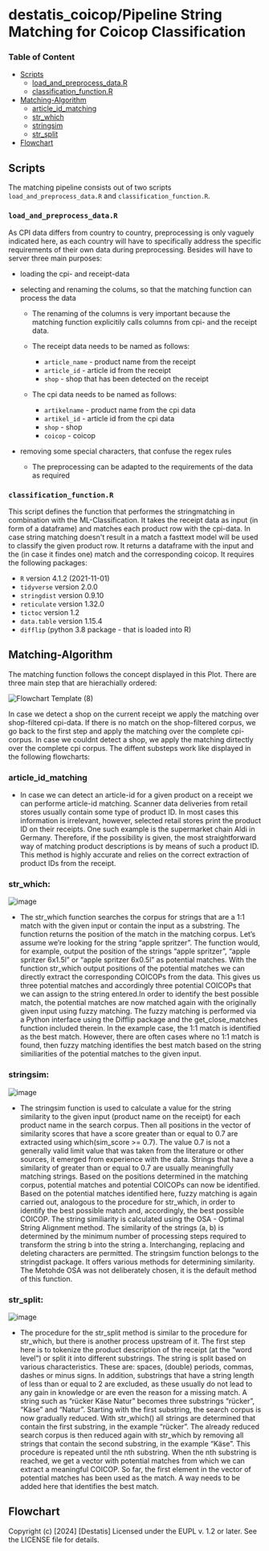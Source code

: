 # destatis_coicop/Pipeline String Matching for Coicop Classification 

### Table of Content

- [Scripts](#scripts)
  - [load_and_preprocess_data.R](#load_and_preprocess_data.R)
  - [classification_function.R](#classification_function.R)
- [Matching-Algorithm](#Matching-Algorithm)
  - [article_id_matching](#article_id_matching)
  - [str_which](#str_which)
  - [stringsim](#stringsim)
  - [str_split](#str_split)
- [Flowchart](#Flowchart)



## Scripts

The matching pipeline consists out of two scripts `load_and_preprocess_data.R` and `classification_function.R`.

### `load_and_preprocess_data.R`

  As CPI data differs from country to country, preprocessing is only vaguely indicated here, as each country will have to specifically address the specific requirements of their own data during preprocessing. Besides will have to server three main purposes:
- loading the cpi- and receipt-data
- selecting and renaming the colums, so that the matching function can process the data
  -  The renaming of the columns is very important because the matching function explicitily calls columns from cpi- and the receipt data.
    -  The receipt data needs to be named as follows:
      
        - `article_name` - product name from the receipt
        - `article_id` - article id from the receipt
        - `shop` - shop that has been detected on the receipt
     
    - The cpi data needs to be named as follows:
      
        - `artikelname` - product name from the cpi data
        - `artikel_id` - article id from the cpi data
        - `shop` - shop 
        - `coicop` - coicop 
  
- removing some special characters, that confuse the regex rules
    -  The preprocessing can be adapted to the requirements of the data as required
 

### `classification_function.R`

This script defines the function that performes the stringmatching in combination with the ML-Classification. It takes the receipt data as input (in form of a dataframe) and matches each product row with the cpi-data. In case string matching doesn't result in a match a fasttext model will be used to classify the given product row. It returns a dataframe with the input and the (in case it findes one) match and the corresponding coicop. It requires the following packages:

 - `R` version 4.1.2 (2021-11-01)
 - `tidyverse` version 2.0.0
 - `stringdist` version 0.9.10
 - `reticulate` version 1.32.0
 - `tictoc` version 1.2
 - `data.table` version 1.15.4 
 - `difflip` (python 3.8 package - that is loaded into R)


## Matching-Algorithm


The matching function follows the concept displayed in this Plot. There are three main step that are hierachially ordered:

![Flowchart Template (8)](https://github.com/user-attachments/assets/19e1be52-f416-4fd0-bb9b-88951ef215b9)


In case we detect a shop on the current receipt we apply the matching over shop-filtered cpi-data. If there is no match on the shop-filtered corpus, we go back to the first step and apply the matching over the complete cpi-corpus. In case we couldnt detect a shop, we apply the matching dirtectly over the complete cpi corpus. The diffent substeps work like displayed in the following flowcharts:

### article_id_matching

- In case we can detect an article-id for a given product on a receipt we can performe article-id matching. Scanner data deliveries from retail stores usually contain some type of product ID. In most cases this information is irrelevant, however, selected retail stores print the product ID on their receipts. One such example is the supermarket chain Aldi in Germany. Therefore, if the possibility is given, the most straightforward way of matching product descriptions is by means of such a product ID. This method is highly accurate and relies on the correct extraction of product IDs from the receipt.

### str_which:

![image](https://github.com/user-attachments/assets/5a6e389b-2eb1-46ca-a3aa-d1bb6e984e2a)


 - The str_which function searches the corpus for strings that are a 1:1 match with the given input or contain the input as a substring. The function returns the position of the match in the matching corpus. Let’s assume we’re looking for the string “apple spritzer”. The function would, for example, output the position of the strings “apple spritzer”, “apple spritzer 6x1.5l” or “apple spritzer 6x0.5l” as potential matches. With the function str_which output positions of the potential matches we can directly extract the corresponding COICOPs from the data. This gives us three potential matches and accordingly three potential COICOPs that we can assign to the string entered.In order to identify the best possible match, the potential matches are now matched again with the originally given input using fuzzy matching. The fuzzy matching is performed via a Python interface using the Difflip package and the get_close_matches function included therein. In the example case, the 1:1 match is identified as the best match. However, there are often cases where no 1:1 match is found, then fuzzy matching identifies the best match based on the string similiarities of the potential matches to the given input.



### stringsim:

![image](https://github.com/user-attachments/assets/5c1f4616-5e15-4adb-aeec-3124e10bc6d6)


 - The stringsim function is used to calculate a value for the string similarity to the given input (product name on the receipt) for each product name in the search corpus. Then all positions in the vector of similarity scores that have a score greater than or equal to 0.7 are extracted using which(sim_score >= 0.7). The value 0.7 is not a generally valid limit value that was taken from the literature or other sources, it emerged from experience with the data. Strings that have a similarity of greater than or equal to 0.7 are usually meaningfully matching strings. Based on the positions determined in the matching corpus, potential matches and potential COICOPs can now be identified. Based on the potential matches identified here, fuzzy matching is again carried out, analogous to the procedure for str_which, in order to identify the best possible match and, accordingly, the best possible COICOP. The string similiarity is calculated using the OSA - Optimal String Alignment method. The similarity of the strings (a, b) is determined by the minimum number of processing steps required to transform the string b into the string a. Interchanging, replacing and deleting characters are permitted. The stringsim function belongs to the stringdist package. It offers various methods for determining similarity. The Metohde OSA was not deliberately chosen, it is the default method of this function.
   

### str_split: 

![image](https://github.com/user-attachments/assets/e6c2408e-a7a0-4d9b-8410-af7515835e49)


  - The procedure for the str_split method is similar to the procedure for str_which, but there is another process upstream of it. The first step here is to tokenize the product description of the receipt (at the “word level”) or split it into different substrings. The string is split based on various characteristics. These are: spaces, (double) periods, commas, dashes or minus signs. In addition, substrings that have a string length of less than or equal to 2 are excluded, as these usually do not lead to any gain in knowledge or are even the reason for a missing match. A string such as “rücker Käse Natur” becomes three substrings “rücker”, “Käse” and “Natur”. Starting with the first substring, the search corpus is now gradually reduced. With str_which() all strings are determined that contain the first substring, in the example “rücker”. The already reduced search corpus is then reduced again with str_which by removing all strings that contain the second substring, in the example “Käse”. This procedure is repeated until the nth substring. When the nth substring is reached, we get a vector with potential matches from which we can extract a meaningful COICOP. So far, the first element in the vector of potential matches has been used as the match. A way needs to be added here that identifies the best match.

## Flowchart




Copyright (c) [2024] [Destatis]
Licensed under the EUPL v. 1.2 or later. See the LICENSE file for details.

 

 

